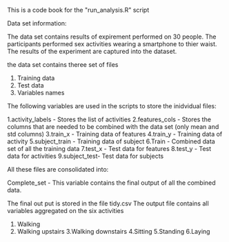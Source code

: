This is a code book for the "run_analysis.R" script

Data set information:

The data set contains results of expirement performed on 30 people. The participants performed sex activities wearing a smartphone to thier waist.
The results of the experiment are captured into the dataset.

the data set contains theree set of files
1. Training data
2. Test data
3. Variables names


The following variables are used in the scripts to store the inidvidual files:

1.activity_labels - Stores the list of activities
2.features_cols - Stores the columns that are needed to be combined with the data set (only mean and std columns)
3.train_x - Training data of features
4.train_y - Training data of activity
5.subject_train - Training data of subject
6.Train - Combined data set of all the training data
7.test_x - Test data for features
8.test_y - Test data for activities
9.subject_test- Test data for subjects

All these files are consolidated into:

Complete_set - This variable contains the final output of all the combined data.

The final out put is stored in the file tidy.csv
The output file contains all variables aggregated on the six activities
1. Walking
2. Walking upstairs
3.Walking downstairs
4.Sitting
5.Standing
6.Laying
